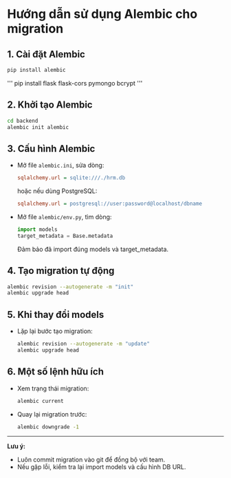 # Hướng dẫn sử dụng Alembic cho migration

## 1. Cài đặt Alembic

```bash
pip install alembic
```

'''
pip install flask flask-cors pymongo bcrypt
'''

## 2. Khởi tạo Alembic

```bash
cd backend
alembic init alembic
```

## 3. Cấu hình Alembic

- Mở file `alembic.ini`, sửa dòng:
  ```ini
  sqlalchemy.url = sqlite:///./hrm.db
  ```
  hoặc nếu dùng PostgreSQL:
  ```ini
  sqlalchemy.url = postgresql://user:password@localhost/dbname
  ```
- Mở file `alembic/env.py`, tìm dòng:
  ```python
  import models
  target_metadata = Base.metadata
  ```
  Đảm bảo đã import đúng models và target_metadata.

## 4. Tạo migration tự động

```bash
alembic revision --autogenerate -m "init"
alembic upgrade head
```

## 5. Khi thay đổi models

- Lặp lại bước tạo migration:
  ```bash
  alembic revision --autogenerate -m "update"
  alembic upgrade head
  ```

## 6. Một số lệnh hữu ích

- Xem trạng thái migration:
  ```bash
  alembic current
  ```
- Quay lại migration trước:
  ```bash
  alembic downgrade -1
  ```

---

**Lưu ý:**

- Luôn commit migration vào git để đồng bộ với team.
- Nếu gặp lỗi, kiểm tra lại import models và cấu hình DB URL.
